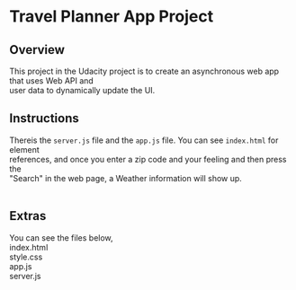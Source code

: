 # Travel Planner App Project<br>

## Overview<br>
This project in the Udacity project is to create an asynchronous web app that uses Web API and<br> user data to dynamically update the UI.<br>

## Instructions<br>
Thereis the `server.js` file and the `app.js` file. You can see `index.html` for element<br> references, and once you enter a zip code and your feeling and then press the<br> "Search" in the web page, a Weather information will show up. <br>
<br>
## Extras<br>
You can see the files below,<br>
index.html<br>
style.css<br>
app.js<br>
server.js<br>


